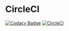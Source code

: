 # CircleCI
[![Codacy Badge](https://api.codacy.com/project/badge/Grade/57db8a20f4744628a5683b135e96fbcb)](https://app.codacy.com/gh/nicolaspineros/Lab6PinerosTorres?utm_source=github.com&utm_medium=referral&utm_content=nicolaspineros/Lab6PinerosTorres&utm_campaign=Badge_Grade_Settings)
[![CircleCI](https://app.circleci.com/pipelines/github/nicolaspineros/Lab6PinerosTorres.svg?style=shield)](https://app.circleci.com/pipelines/github/nicolaspineros/Lab6PinerosTorres)
